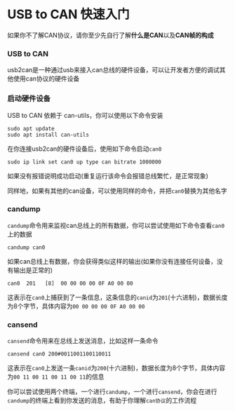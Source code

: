 # USB to CAN 快速入门

如果你不了解CAN协议，请你至少先自行了解**什么是CAN**以及**CAN帧的构成**

### USB to CAN
usb2can是一种通过usb来接入can总线的硬件设备，可以让开发者方便的调试其他使用can协议的硬件设备

### 启动硬件设备

USB to CAN 依赖于 can-utils，你可以使用以下命令安装
```
sudo apt update
sudo apt install can-utils
```

在你连接usb2can的硬件设备后，使用如下命令启动`can0`
```
sudo ip link set can0 up type can bitrate 1000000
```
如果没有报错说明成功启动(重复运行该命令会报错总线繁忙，是正常现象)

同样地，如果有其他的can设备，可以使用同样的命令，并把`can0`替换为其他名字

### candump

`candump`命令用来监视can总线上的所有数据，你可以尝试使用如下命令查看`can0`上的数据
```
candump can0
```
如果can总线上有数据，你会获得类似这样的输出(如果你没有连接任何设备，没有输出是正常的)
```
can0  201   [8]  00 00 00 00 0F A0 00 00
```
这表示在`can0`上捕获到了一条信息，这条信息的`canid`为`201`(十六进制)，数据长度为8个字节，具体内容为`00 00 00 00 0F A0 00 00`

### cansend
`cansend`命令用来在总线上发送消息，比如这样一条命令
```
cansend can0 200#0011001100110011
```
这表示在`can0`上发送一条`canid`为`200`(十六进制)，数据长度为8个字节，具体内容为`00 11 00 11 00 11 00 11`的信息

你可以尝试使用两个终端，一个进行`candump`，一个进行`cansend`，你会在进行`candump`的终端上看到你发送的消息，有助于你理解`can协议`的工作流程